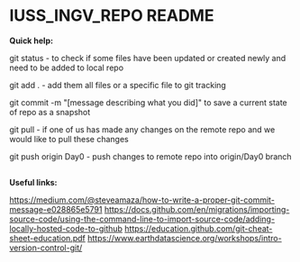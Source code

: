 # IUSS_INGV_REPO README 

**Quick help:**

git status - to check if some files have been updated or created newly and need to be added to local repo

git add . - add them all files or a specific file to git tracking

git commit -m "[message describing what you did]" to save a current state of repo as a snapshot

git pull - if one of us has made any changes on the remote repo and we would like to pull these changes

git push origin Day0 - push changes to remote repo into origin/Day0 branch
##

**Useful links:**

https://medium.com/@steveamaza/how-to-write-a-proper-git-commit-message-e028865e5791
https://docs.github.com/en/migrations/importing-source-code/using-the-command-line-to-import-source-code/adding-locally-hosted-code-to-github
https://education.github.com/git-cheat-sheet-education.pdf
https://www.earthdatascience.org/workshops/intro-version-control-git/
